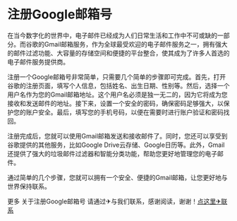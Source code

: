 # 注册Google邮箱号

在当今数字化的世界中，电子邮件已经成为人们日常生活和工作中不可或缺的一部分。而谷歌的Gmail邮箱服务，作为全球最受欢迎的电子邮件服务之一，拥有强大的邮件过滤功能、大容量的存储空间和便捷的平台整合，使其成为了许多人首选的电子邮件服务提供商。

注册一个Google邮箱号非常简单，只需要几个简单的步骤即可完成。首先，打开谷歌的注册页面，填写个人信息，包括姓名、出生日期、性别等。然后，选择一个用户名作为您的Gmail邮箱地址。这个用户名必须是独一无二的，因为它将成为您接收和发送邮件的地址。接下来，设置一个安全的密码，确保密码足够强大，以保护您的账户安全。最后，填写您的手机号码，以便在需要时进行账户验证和密码找回。

注册完成后，您就可以使用Gmail邮箱发送和接收邮件了。同时，您还可以享受到谷歌提供的其他服务，比如Google Drive云存储、Google日历等。此外，Gmail还提供了强大的垃圾邮件过滤器和智能分类功能，帮助您更好地管理您的电子邮件。

通过简单的几个步骤，您就可以拥有一个安全、便捷的Gmail邮箱，让您更好地与世界保持联系。

更多 关于注册Google邮箱号 请通过✈与我们联系，感谢阅读，谢谢！[点这里✈联系](https://ads.k02.cc)